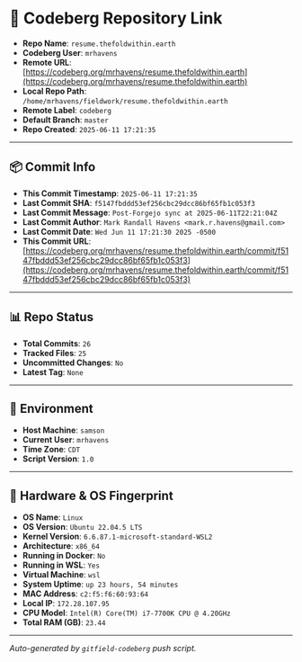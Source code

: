 # 🔗 Codeberg Repository Link

- **Repo Name**: `resume.thefoldwithin.earth`
- **Codeberg User**: `mrhavens`
- **Remote URL**: [https://codeberg.org/mrhavens/resume.thefoldwithin.earth](https://codeberg.org/mrhavens/resume.thefoldwithin.earth)
- **Local Repo Path**: `/home/mrhavens/fieldwork/resume.thefoldwithin.earth`
- **Remote Label**: `codeberg`
- **Default Branch**: `master`
- **Repo Created**: `2025-06-11 17:21:35`

---

## 📦 Commit Info

- **This Commit Timestamp**: `2025-06-11 17:21:35`
- **Last Commit SHA**: `f5147fbddd53ef256cbc29dcc86bf65fb1c053f3`
- **Last Commit Message**: `Post-Forgejo sync at 2025-06-11T22:21:04Z`
- **Last Commit Author**: `Mark Randall Havens <mark.r.havens@gmail.com>`
- **Last Commit Date**: `Wed Jun 11 17:21:30 2025 -0500`
- **This Commit URL**: [https://codeberg.org/mrhavens/resume.thefoldwithin.earth/commit/f5147fbddd53ef256cbc29dcc86bf65fb1c053f3](https://codeberg.org/mrhavens/resume.thefoldwithin.earth/commit/f5147fbddd53ef256cbc29dcc86bf65fb1c053f3)

---

## 📊 Repo Status

- **Total Commits**: `26`
- **Tracked Files**: `25`
- **Uncommitted Changes**: `No`
- **Latest Tag**: `None`

---

## 🧭 Environment

- **Host Machine**: `samson`
- **Current User**: `mrhavens`
- **Time Zone**: `CDT`
- **Script Version**: `1.0`

---

## 🧬 Hardware & OS Fingerprint

- **OS Name**: `Linux`
- **OS Version**: `Ubuntu 22.04.5 LTS`
- **Kernel Version**: `6.6.87.1-microsoft-standard-WSL2`
- **Architecture**: `x86_64`
- **Running in Docker**: `No`
- **Running in WSL**: `Yes`
- **Virtual Machine**: `wsl`
- **System Uptime**: `up 23 hours, 54 minutes`
- **MAC Address**: `c2:f5:f6:60:93:64`
- **Local IP**: `172.28.107.95`
- **CPU Model**: `Intel(R) Core(TM) i7-7700K CPU @ 4.20GHz`
- **Total RAM (GB)**: `23.44`

---

_Auto-generated by `gitfield-codeberg` push script._
